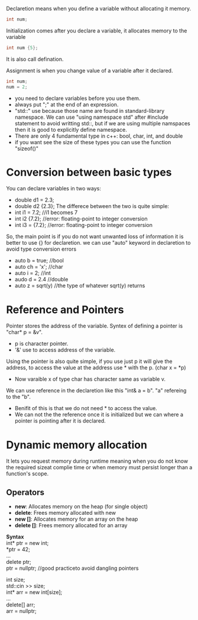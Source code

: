 Declaretion means when you define a variable without allocating it memory.

```cpp
int num;
```

Initialization comes after you declare a variable, it allocates memory to the variable
```cpp
int num {5};
```

It is also call defination.

Assignment is when you change value of a variable after it declared.<br>
```cpp
int num;
num = 2;
```

- you need to declare variables before you use them.
- always put ";" at the end of an expression.
- "std::" use because those name are found in standard-library namespace. We can use "using namespace std" after #include statement to avoid writting std::, but if we are using multiple namspaces then it
  is good to explicitly define namespace.
- There are only 4 fundamental type in c++: bool, char, int, and double
- if you want see the size of these types you can use the function "sizeof()"

# Conversion between basic types

You can declare variables in two ways:
- double d1 = 2.3;
- double d2 {2.3};
The differece between the two is quite simple:
- int i1 = 7.2; //i1 becomes 7
- int i2 {7.2}; //error: floating-point to integer conversion
- int i3 = {7.2}; //error: floating-point to integer conversion

So, the main point is if you do not want unwanted loss of information it is better to use {} for declaretion.
we  can use "auto" keyword in declaretion to avoid type conversion errors
- auto b = true; //bool
- auto ch = 'x'; //char
- auto i = 2; //int
- audo d = 2.4 //double
- auto z = sqrt(y) //the type of whatever sqrt(y) returns

# Reference and Pointers
Pointer stores the address of the variable. Syntex of defining a pointer is "char* p = &v".
- p is character pointer.
- '&' use to access address of the variable.

Using the pointer is also quite simple, if you  use just p it will give the address, to access the value at the address use * with the p. (char x = *p)
- Now varaible x of type char has character same as variable v. 

We can use reference in the declaretion like this "int& a = b". "a" refereing to the "b".
- Benifit of this is that we do not need * to access the value.
- We can not the the reference once it is initialized but we can where a pointer is pointing after it is declared.

# Dynamic memory allocation
It lets you request memory during runtime meaning when you do not know the required sizeat complie time or when memory must persist longer than a function's scope.
## Operators
- **new**: Allocates memory on the heap (for single object)
- **delete**: Frees memory allocated with new
- **new []**: Allocates memory for an array on the heap
- **delete []**: Frees memory allocated for an array

**Syntax**<br>
int* ptr = new int;<br>
*ptr = 42;<br>
...<br>
delete ptr;<br>
ptr = nullptr; //good practiceto avoid dangling pointers

int size;<br>
std::cin >> size;<br>
int* arr = new int[size];<br>
...<br>
delete[] arr;<br>
arr = nullptr;
